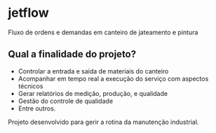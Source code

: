# jetflow

Fluxo de ordens e demandas em canteiro de jateamento e pintura

## Qual a finalidade do projeto?

* Controlar a entrada e saída de materiais do canteiro
* Acompanhar em tempo real a execução do serviço com aspectos técnicos
* Gerar relatórios de medição, produção, e qualidade
* Gestão do controle de qualidade
* Entre outros.

Projeto desenvolvido para gerir a rotina da manutenção industrial.
